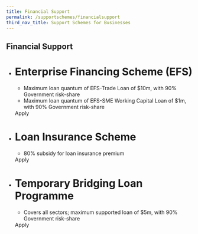 ```yaml
---
title: Financial Support
permalink: /supportschemes/financialsupport
third_nav_title: Support Schemes for Businesses
---
```


## **Financial Support**

<div class="gobizfinapplyTable">
  <ul class="gobizfinapplyTable-firstTable">
    <li class="gobizfinapplyTable-firstTable_table">
      <h1 class="gobizfinapplyTable-firstTable_table__header">Enterprise Financing Scheme (EFS)</h1>
      <ul class="gobizfinapplyTable-firstTable_table__options">
        <li>Maximum loan quantum of EFS-Trade Loan of $10m, with 90% Government risk-share</li>
        <li>Maximum loan quantum of EFS-SME Working Capital Loan of $1m, with 90% Government risk-share</li>
      </ul>
      <div class="gobizfinapplyTable-firstTable_table__getstart">Apply</div>
    </li>
  </ul>
</div>

<div class="gobizfinapplyTable">
  <ul class="gobizfinapplyTable-firstTable">
    <li class="gobizfinapplyTable-firstTable_table">
      <h1 class="gobizfinapplyTable-firstTable_table__header">Loan Insurance Scheme</h1>
      <ul class="gobizfinapplyTable-firstTable_table__options">
        <li>80% subsidy for loan insurance premium</li>
      </ul>
      <div class="gobizfinapplyTable-firstTable_table__getstart">Apply</div>
    </li>
  </ul>
</div>

<div class="gobizfinapplyTable">
  <ul class="gobizfinapplyTable-firstTable">
    <li class="gobizfinapplyTable-firstTable_table">
      <h1 class="gobizfinapplyTable-firstTable_table__header">Temporary Bridging Loan Programme</h1>
      <ul class="gobizfinapplyTable-firstTable_table__options">
        <li>Covers all sectors; maximum supported loan of $5m, with 90% Government risk-share</li>
      </ul>
      <div class="gobizfinapplyTable-firstTable_table__getstart">Apply</div>
    </li>
  </ul>
</div>